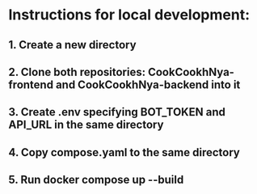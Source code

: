 # Instructions for local development:

## 1. Create a new directory

## 2. Clone both repositories: CookCookhNya-frontend and CookCookhNya-backend into it

## 3. Create .env specifying BOT_TOKEN and API_URL in the same directory

## 4. Copy compose.yaml to the same directory 

## 5. Run docker compose up --build
